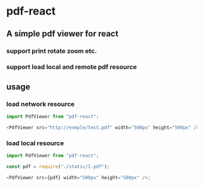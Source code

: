 # pdf-react

## A simple pdf viewer for react

### support print rotate zoom etc.

### support load local and remote pdf resource

## usage

### load network resource

```js
import PdfViewer from "pdf-react";

<PdfViewer src="http://exmple/test.pdf" width="500px" height="500px" />;
```

### load local resource

```js
import PdfViewer from "pdf-react";

const pdf = require("./static/1.pdf");

<PdfViewer src={pdf} width="500px" height="500px" />;
```
